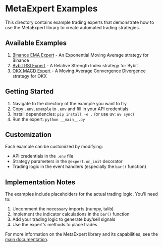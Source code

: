 # MetaExpert Examples

This directory contains example trading experts that demonstrate how to use the MetaExpert library to create automated trading strategies.

## Available Examples

1. [Binance EMA Expert](expert_binance_ema/) - An Exponential Moving Average strategy for Binance
2. [Bybit RSI Expert](expert_bybit_rsi/) - A Relative Strength Index strategy for Bybit
3. [OKX MACD Expert](expert_okx_macd/) - A Moving Average Convergence Divergence strategy for OKX

## Getting Started

1. Navigate to the directory of the example you want to try
2. Copy `.env.example` to `.env` and fill in your API credentials
3. Install dependencies: `pip install -e .` (or use uv: `uv sync`)
4. Run the expert: `python __main__.py`

## Customization

Each example can be customized by modifying:

- API credentials in the `.env` file
- Strategy parameters in the `@expert.on_init` decorator
- Trading logic in the event handlers (especially the `bar()` function)

## Implementation Notes

The examples include placeholders for the actual trading logic. You'll need to:

1. Uncomment the necessary imports (numpy, talib)
2. Implement the indicator calculations in the `bar()` function
3. Add your trading logic to generate buy/sell signals
4. Use the expert's methods to place trades

For more information on the MetaExpert library and its capabilities, see the [main documentation](../docs/).
